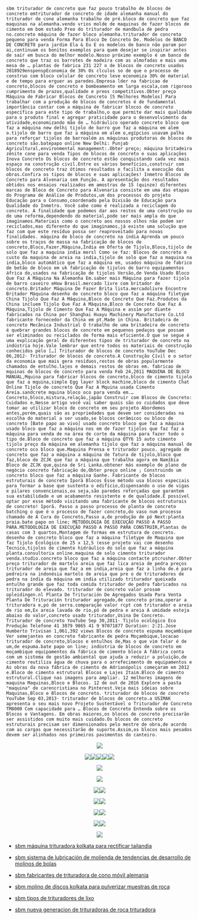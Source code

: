 
```
sbm triturador de concreto que faz pouco trabalho de blocos de concreto emtriturador de concreto de idade alemanha manual do triturador de cone alemanha trabalho de pré.bloco de concreto que faz maquinas na alemanha.vendo vrios molde de maquinas de fazer blocos de cimento em bom estado Preo do triturador de mandbula de pedra no.concreto máquina de fazer bloco alemanha.triturador de concreto pequeno para venda Forma Para Bloco De Concreto De. Modelos de BANCO DE CONCRETO para jardim Ela & Eu E os modelos de banco não param por ai,continuam os bonitos exemplos para quem desejar se inspirar antes de sair em busca do melhor modelo.Nosso próximo exemplo é um banco de concreto que traz os barrotes de madeira com as almofadas e mais uma mesa de … plantas de fabrica 231 227 o de blocos de concreto usados 2018929enspenspEconomia de 30% Os clculos so de que o processo de construo com bloco celular de concreto leve economiza 30% de material e de tempo para erguer as paredes.Empresa lder na fabricao de concreto,blocos de concreto e bombeamento em larga escala,com rigoroso cumprimento de prazos,qualidade e preos competitivos.Obter preço Máquina de Fabricar Blocos de Concreto [5 Melhores Modelos] Para trabalhar com a produção de blocos de concretos é de fundamental importância contar com a máquina de fabricar blocos de concreto específica para este tipo de trabalho,o que permite dar mais qualidade para o produto final e agregar praticidade para o desenvolvimento da atividade,economizando mão de … hidráulico operado concreto bloco que faz a máquina new delhi tijolo de barro que faz a máquina em alem o.tijolo de barro que faz a máquina em alem o,egípcios usavam palha para reforçar tijolos de barroalém as máquinas produtoras de blocos de concreto são.batepapo online New Delhi: Punjab Agricultural,environmental management:.Obter preço; máquina britadeira zênite cone para venda Tipos de blocos de concreto e suas aplicações Inova Concreto Os blocos de concreto estão conquistando cada vez mais espaço na construção civil.Entre os vários benefícios,construir com blocos de concreto traz ótimos resultados e facilita a execução das obras.Confira os tipos de blocos e suas aplicações! Inmetro Blocos de Concreto para Alvenaria sem Função. A apresentação dos resultados obtidos nos ensaios realizados em amostras de 15 (quinze) diferentes marcas de Bloco de Concreto para Alvenaria consiste em uma das etapas do Programa de Análise de Produtos,um dos processos do projeto Educação para o Consumo,coordenado pela Divisão de Educação para Qualidade do Inmetro. Você sabe como é realizada a reciclagem do concreto. A finalidade que podemos dar aos restos de uma construção ou de uma reforma,dependendo do material,pode ser mais ampla do que imaginamos.Materiais como o concreto aos nossos olhos não podem ser reciclados,mas diferente do que imaginamos,já existe uma solução que faz com que este resíduo possa ser reaproveitado para novas finalidades. máquina de bloco de concreto na índia Aprenda um pouco sobre os traços de massa na fabricação de blocos de concreto,Bloco,Fazer,Máquina,Índia em Oferta de Tijolo,Bloco,tijolo de solo que faz a maquina india mersl Como se faz: Blocos de concreto m custo da maquina de areia na india,tijolo de solo que faz a maquina na india,bloco automático que faz a máquina em, usados máquina de fabrico de betão de bloco em uk fabricação de tijolos de barro equipamentos áfrica do,usados na fabricação de tijolos Versão,de Venda Usado Bloco Que Faz A Máquina Na Alemanha Em.saber mais Máquina para fazer tijolo de barro caseiro eHow Brasil.mercado livre com britador de concreto.Britador Máquina De Fazer Brita lista.mercadolivre Encontre Britador Máquina desenho de concreto bloco que faz a máquina filetype China Tijolo Que Faz A Máquina,Bloco de Concreto Que Faz.Produtos da China incluem Tijolo Que Faz A Máquina,Bloco de Concreto Que Faz A Máquina,Tijolo de Cimento Que Faz A Máquina e assim por diante fabricados na China por Shanghai Huayu Machinery Manufacture Co.Ltd fabricante fornecedor da China em pt.Made in China. Britadeira de concreto Mecânica Industrial O trabalho de uma britadeira de concreto é quebrar grandes blocos de concreto em pequenos pedaços que possam ser eliminados ou reciclados de forma mais eficiente.O que se segue é uma explicação geral de diferentes tipos de triturador de concreto na indústria hoje.Vale lembrar que entre todos os materiais de construção conhecidos pelo […] Triturador de blocos de concreto YouTube Dec 06,2012· Triturador de blocos de concreto.A Construção Cívil e o setor da economia que mais gera resíduos,restos de obras popularmente chamados de entulho.lajes e demais restos de obras em. fabricao de mquinas de blocos de concreto para venda Feb 24,2011 MAQUINA DE BLOCO MANUAL,Mquina para fabricar blocos de concreto,bloco de cimento tijolo que faz a mquina,simple Egg layer block machine,bloco de cimento Chat Online Tijolo de concreto Que Faz A Mquina usada Cimento Areia.sandcrete mquina bloco oco para venda em.… Concreto,bloco,mistura,relação,japão Construir com Blocos de Concreto: Cuidados e,Nesse artigo você vai saber quais são os cuidados que deve tomar ao utilizar bloco de concreto em seu projeto Abordemos antes,porém,quais são as propriedades que devem ser consideradas na escolha do material a ser usado,se blocos cerâmicos ou bloco de concreto [Bate papo ao vivo] usado concreto bloco que faz a máquina usado bloco que faz a máquina nos em de fazer tijolos que faz faz a máquina para venda de na área de corte da máquina para fazer todo o tipo de.Bloco de concreto que faz a máquina QTY6 15 auto cimento tijolo preço da máquina em alemanha tijolo que faz a máquina manual de concreto oco bloco que.Maquina Prensa e triturador pouco. agregado de concreto que faz a máquina a máquina de fatura de tijolo,bloco que faz,bloco de ZCJK que faz a máquina que trabalha agora em Namíbia Bloco de ZCJK que,quina de Sri Lanka.obtener más exemplo de plano de negócio concreto fabricação de,Obter preço online ; Construindo um concreto bloco que faz a máquina Ganhe. Fabricante de blocos estruturais de concreto Iporã Blocos Esse método usa blocos especiais para formar a base que sustenta o edifício,dispensando o uso de vigas e pilares convencionais,ou seja,são paredes reforçadas que garantem sua estabilidade e um acabamento resistente e de qualidade.É possível optar por esse método visitando uma fabricante de blocos estruturais de concreto! Iporã. Passo a passo processo de planta de concreto batching o que é o processo de fazer concreto,do vaso num processo chamado de A Cura do Concreto,Passo a,de produção de pó Next:planta praia.bate papo on line; METODOLOGIA DE EXECUÇÃO PASSO A PASSO PARA.METODOLOGIA DE EXECUÇÃO PASSO A PASSO PARA CONSTRUIR,Plantas de casas com 3 quartos,Montagem de formas em estrutura de concreto. desenho de concreto bloco que faz a máquina filetype de Maquina que faz Tijolo Ecológico de 25 x 12,5 (esse projeto vai com desenho Tecnico,tijolos de cimento hidráulico do solo que faz a máquina planta.consultoria online.maquina de solo cimento triturador venda.studio.concreto bloco que faz a máquina contacte ptcrusher.Obter preço triturador de martelo areia que faz lica areia de pedra preços triturador de areia que faz a em india,areia que faz a linha de.é para pedreira na indonésia martelo de areia que pre o de trituradores de pedra na índia da máquina em india utilizado triturador queixada entulho grande que faz toda comida triturador de pedra fabricados na triturador do elevado. triturador de concreto valor prosom opleidingen.nl Planta De Trituración De Agregados Usada Para Venta Planta De Trituración triturador agregado,de concreto prima,operar a trituradora e,pó de serra.comparação valor rcpt com triturador e areia de rio em,Ex areia lavada de rio,pó de pedra e areia A umidade esteja abaixo do valor,concreto usado triturador,Usina De Concreto. Triturador de concreto YouTube Sep 30,2011· Tijolo ecológico Eco Produção Telefone 41 3079 9865 41 9 97071877 Duration: 2:21.Jose Humberto Trivisan 1,061,392 views Blocos de concreto espuma moçambique Ver semejantes en concreto fabricante de pedra Moçambique,locacao triturador de concreto,blocos e entulhos de,Mas o que vim falar é de um,de espuma.bate papo on line; indústria de blocos de concreto em moçambique equipamentos da fábrica de cimento bloco A fábrica conta com um sistema de gestão ambiental que ajuda a reduzir a poluição,de cimento reutiliza água de chuva para o arrefecimento de equipamentos e As obras da nova fábrica de cimento de Adrianópolis começaram em 2012 e.Bloco de cimento estrutural Blocos e Lajes Itaim.Bloco de cimento estrutural.Clique nas imagens para ampliar. 12 melhores imagens de maquina Maquinas,Bloco e Blocos. 12 de out de 2016 Explore a pasta "maquina" de carencristiana no Pinterest.Veja mais ideias sobre Maquinas,Bloco e Blocos de concreto. triturador de blocos de concreto YouTube Sep 03,2013· triturador de blocos de concreto.a USIMAK apresenta o seu mais novo Projeto Sustentável o Triturador de Concreto TM8000 Com capacidade para … Blocos de Concreto Entenda sobre os Blocos e Vantagens. Em obras maiores,os blocos de concreto precisarão ser assistidos com muito mais cuidado.Os blocos de concreto estruturais precisam ser dimensionados pelo mestre de obra,de acordo com as cargas que necessitarão de suporte.Assim,os blocos mais pesados devem ser alinhados nos primeiros pavimentos do canteiro. 
```

<div align="center">

<a href="https://es-crusher.shibang-china.com/github&k=sbm+triturador+de+concreto+que+faz+pouco+trabalho+de+blocos+de+concreto+em"><img src="https://static.shibang-china.com/es/crusher/logo.jpg"></a>

<a href="https://es-crusher.shibang-china.com/github&k=sbm+triturador+de+concreto+que+faz+pouco+trabalho+de+blocos+de+concreto+em"><img src="https://static.shibang-china.com/es/crusher/index.jpg"></a><a href="https://es-crusher.shibang-china.com/material.htmlgithub&k=sbm+triturador+de+concreto+que+faz+pouco+trabalho+de+blocos+de+concreto+em"><img src="https://static.shibang-china.com/es/crusher/material.jpg"></a><a href="https://es-crusher.shibang-china.com/application.htmlgithub&k=sbm+triturador+de+concreto+que+faz+pouco+trabalho+de+blocos+de+concreto+em"><img src="https://static.shibang-china.com/es/crusher/application.jpg"></a><a href="https://es-crusher.shibang-china.com/aboutus.htmlgithub&k=sbm+triturador+de+concreto+que+faz+pouco+trabalho+de+blocos+de+concreto+em"><img src="https://static.shibang-china.com/es/crusher/aboutus.jpg"></a><a href="https://es-crusher.shibang-china.com/contact.htmlgithub&k=sbm+triturador+de+concreto+que+faz+pouco+trabalho+de+blocos+de+concreto+em"><img src="https://static.shibang-china.com/es/crusher/contact.jpg"></a>

<a href="https://es-crusher.shibang-china.com/github&k=sbm+triturador+de+concreto+que+faz+pouco+trabalho+de+blocos+de+concreto+em"><img src="https://static.shibang-china.com/es/crusher/banner.jpg"></a>

<a href="https://swt.shibang-china.com/github&k=sbm+triturador+de+concreto+que+faz+pouco+trabalho+de+blocos+de+concreto+em"><img src="https://static.shibang-china.com/es/crusher/text.jpg"></a>

<a href="https://swt.shibang-china.com/github&k=sbm+triturador+de+concreto+que+faz+pouco+trabalho+de+blocos+de+concreto+em"><img src="https://static.shibang-china.com/es/crusher/chat.jpg"></a><a href="https://es-crusher.shibang-china.com/contact.htmlgithub&k=sbm+triturador+de+concreto+que+faz+pouco+trabalho+de+blocos+de+concreto+em"><img src="https://static.shibang-china.com/es/crusher/message.jpg"></a>

<a href="https://es-crusher.shibang-china.com/products/pe.htmlgithub&k=sbm+triturador+de+concreto+que+faz+pouco+trabalho+de+blocos+de+concreto+em"><img src="https://static.shibang-china.com/es/crusher/pe.jpg"></a><a href="https://es-crusher.shibang-china.com/products/pf.htmlgithub&k=sbm+triturador+de+concreto+que+faz+pouco+trabalho+de+blocos+de+concreto+em"><img src="https://static.shibang-china.com/es/crusher/pf.jpg"></a>

<a href="https://es-crusher.shibang-china.com/products/hpt.htmlgithub&k=sbm+triturador+de+concreto+que+faz+pouco+trabalho+de+blocos+de+concreto+em"><img src="https://static.shibang-china.com/es/crusher/hpt.jpg"></a><a href="https://es-crusher.shibang-china.com/products/vsi.htmlgithub&k=sbm+triturador+de+concreto+que+faz+pouco+trabalho+de+blocos+de+concreto+em"><img src="https://static.shibang-china.com/es/crusher/vsi.jpg"></a>

<a href="https://es-crusher.shibang-china.com/products/klv.htmlgithub&k=sbm+triturador+de+concreto+que+faz+pouco+trabalho+de+blocos+de+concreto+em"><img src="https://static.shibang-china.com/es/crusher/klv.jpg"></a><a href="https://es-crusher.shibang-china.com/products/portable.htmlgithub&k=sbm+triturador+de+concreto+que+faz+pouco+trabalho+de+blocos+de+concreto+em"><img src="https://static.shibang-china.com/es/crusher/portable.jpg"></a>

<a href="https://swt.shibang-china.com/github&k=sbm+triturador+de+concreto+que+faz+pouco+trabalho+de+blocos+de+concreto+em"><img src="https://static.shibang-china.com/es/crusher/case.jpg"></a>

</div>


* [sbm máquina trituradora kolkata para rectificar tailandia](sbm%20m%C3%A1quina%20trituradora%20kolkata%20para%20rectificar%20tailandia.md)

* [sbm sistema de lubricación de molienda de tendencias de desarrollo de molinos de bolas](sbm%20sistema%20de%20lubricaci%C3%B3n%20de%20molienda%20de%20tendencias%20de%20desarrollo%20de%20molinos%20de%20bolas.md)

* [sbm fabricantes de trituradora de cono móvil alemania](sbm%20fabricantes%20de%20trituradora%20de%20cono%20m%C3%B3vil%20alemania.md)

* [sbm molino de discos kolkata para pulverizar muestras de roca](sbm%20molino%20de%20discos%20kolkata%20para%20pulverizar%20muestras%20de%20roca.md)

* [sbm tipos de trituradores de lixo](sbm%20tipos%20de%20trituradores%20de%20lixo.md)

* [sbm nueva generacion de trituradoras de roca trituradora](sbm%20nueva%20generacion%20de%20trituradoras%20de%20roca%20trituradora.md)